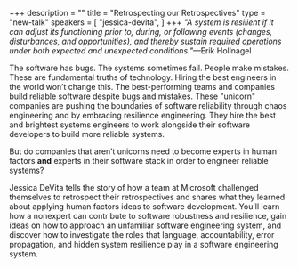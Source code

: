 +++
description = ""
title = "Retrospecting our Retrospectives"
type = "new-talk"
speakers = [
        "jessica-devita",
]
+++
<i>"A system is resilient if it can adjust its functioning prior to, during, or following events (changes, disturbances, and opportunities), and thereby sustain required operations under both expected and unexpected conditions."</i>—Erik Hollnagel

The software has bugs. The systems sometimes fail. People make mistakes. These are fundamental truths of technology. Hiring the best engineers in the world won’t change this. The best-performing teams and companies build reliable software despite bugs and mistakes. These "unicorn" companies are pushing the boundaries of software reliability through chaos engineering and by embracing resilience engineering. They hire the best and brightest systems engineers to work alongside their software developers to build more reliable systems.

But do companies that aren’t unicorns need to become experts in human factors <b>and</b> experts in their software stack in order to engineer reliable systems?

Jessica DeVita tells the story of how a team at Microsoft challenged themselves to retrospect their retrospectives and shares what they learned about applying human factors ideas to software development. You’ll learn how a nonexpert can contribute to software robustness and resilience, gain ideas on how to approach an unfamiliar software engineering system, and discover how to investigate the roles that language, accountability, error propagation, and hidden system resilience play in a software engineering system.